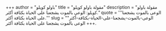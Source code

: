 +++
author = "باولو كويلو"
title = "مقولة باولو كويلو"
description = "مقولة باولو كويلو: الوعى بالموت يشجعنا على الحياة بكثافة أكثر."
quote = '''الوعى بالموت يشجعنا على الحياة بكثافة أكثر.'''
slug = "الوعى-بالموت-يشجعنا-على-الحياة-بكثافة-أكثر"
+++
الوعى بالموت يشجعنا على الحياة بكثافة أكثر.
